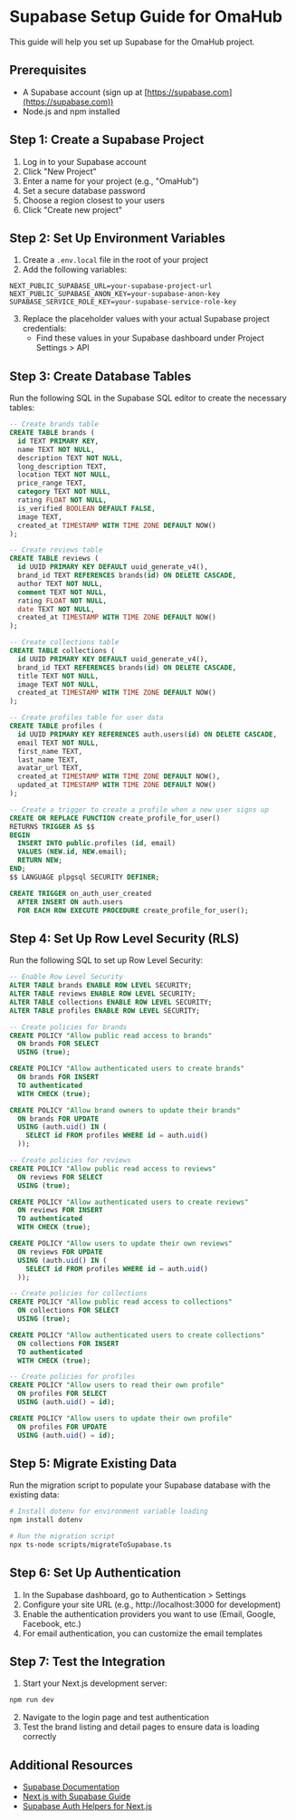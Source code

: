 # Supabase Setup Guide for OmaHub

This guide will help you set up Supabase for the OmaHub project.

## Prerequisites

- A Supabase account (sign up at [https://supabase.com](https://supabase.com))
- Node.js and npm installed

## Step 1: Create a Supabase Project

1. Log in to your Supabase account
2. Click "New Project"
3. Enter a name for your project (e.g., "OmaHub")
4. Set a secure database password
5. Choose a region closest to your users
6. Click "Create new project"

## Step 2: Set Up Environment Variables

1. Create a `.env.local` file in the root of your project
2. Add the following variables:

```
NEXT_PUBLIC_SUPABASE_URL=your-supabase-project-url
NEXT_PUBLIC_SUPABASE_ANON_KEY=your-supabase-anon-key
SUPABASE_SERVICE_ROLE_KEY=your-supabase-service-role-key
```

3. Replace the placeholder values with your actual Supabase project credentials:
   - Find these values in your Supabase dashboard under Project Settings > API

## Step 3: Create Database Tables

Run the following SQL in the Supabase SQL editor to create the necessary tables:

```sql
-- Create brands table
CREATE TABLE brands (
  id TEXT PRIMARY KEY,
  name TEXT NOT NULL,
  description TEXT NOT NULL,
  long_description TEXT,
  location TEXT NOT NULL,
  price_range TEXT,
  category TEXT NOT NULL,
  rating FLOAT NOT NULL,
  is_verified BOOLEAN DEFAULT FALSE,
  image TEXT,
  created_at TIMESTAMP WITH TIME ZONE DEFAULT NOW()
);

-- Create reviews table
CREATE TABLE reviews (
  id UUID PRIMARY KEY DEFAULT uuid_generate_v4(),
  brand_id TEXT REFERENCES brands(id) ON DELETE CASCADE,
  author TEXT NOT NULL,
  comment TEXT NOT NULL,
  rating FLOAT NOT NULL,
  date TEXT NOT NULL,
  created_at TIMESTAMP WITH TIME ZONE DEFAULT NOW()
);

-- Create collections table
CREATE TABLE collections (
  id UUID PRIMARY KEY DEFAULT uuid_generate_v4(),
  brand_id TEXT REFERENCES brands(id) ON DELETE CASCADE,
  title TEXT NOT NULL,
  image TEXT NOT NULL,
  created_at TIMESTAMP WITH TIME ZONE DEFAULT NOW()
);

-- Create profiles table for user data
CREATE TABLE profiles (
  id UUID PRIMARY KEY REFERENCES auth.users(id) ON DELETE CASCADE,
  email TEXT NOT NULL,
  first_name TEXT,
  last_name TEXT,
  avatar_url TEXT,
  created_at TIMESTAMP WITH TIME ZONE DEFAULT NOW(),
  updated_at TIMESTAMP WITH TIME ZONE DEFAULT NOW()
);

-- Create a trigger to create a profile when a new user signs up
CREATE OR REPLACE FUNCTION create_profile_for_user()
RETURNS TRIGGER AS $$
BEGIN
  INSERT INTO public.profiles (id, email)
  VALUES (NEW.id, NEW.email);
  RETURN NEW;
END;
$$ LANGUAGE plpgsql SECURITY DEFINER;

CREATE TRIGGER on_auth_user_created
  AFTER INSERT ON auth.users
  FOR EACH ROW EXECUTE PROCEDURE create_profile_for_user();
```

## Step 4: Set Up Row Level Security (RLS)

Run the following SQL to set up Row Level Security:

```sql
-- Enable Row Level Security
ALTER TABLE brands ENABLE ROW LEVEL SECURITY;
ALTER TABLE reviews ENABLE ROW LEVEL SECURITY;
ALTER TABLE collections ENABLE ROW LEVEL SECURITY;
ALTER TABLE profiles ENABLE ROW LEVEL SECURITY;

-- Create policies for brands
CREATE POLICY "Allow public read access to brands"
  ON brands FOR SELECT
  USING (true);

CREATE POLICY "Allow authenticated users to create brands"
  ON brands FOR INSERT
  TO authenticated
  WITH CHECK (true);

CREATE POLICY "Allow brand owners to update their brands"
  ON brands FOR UPDATE
  USING (auth.uid() IN (
    SELECT id FROM profiles WHERE id = auth.uid()
  ));

-- Create policies for reviews
CREATE POLICY "Allow public read access to reviews"
  ON reviews FOR SELECT
  USING (true);

CREATE POLICY "Allow authenticated users to create reviews"
  ON reviews FOR INSERT
  TO authenticated
  WITH CHECK (true);

CREATE POLICY "Allow users to update their own reviews"
  ON reviews FOR UPDATE
  USING (auth.uid() IN (
    SELECT id FROM profiles WHERE id = auth.uid()
  ));

-- Create policies for collections
CREATE POLICY "Allow public read access to collections"
  ON collections FOR SELECT
  USING (true);

CREATE POLICY "Allow authenticated users to create collections"
  ON collections FOR INSERT
  TO authenticated
  WITH CHECK (true);

-- Create policies for profiles
CREATE POLICY "Allow users to read their own profile"
  ON profiles FOR SELECT
  USING (auth.uid() = id);

CREATE POLICY "Allow users to update their own profile"
  ON profiles FOR UPDATE
  USING (auth.uid() = id);
```

## Step 5: Migrate Existing Data

Run the migration script to populate your Supabase database with the existing data:

```bash
# Install dotenv for environment variable loading
npm install dotenv

# Run the migration script
npx ts-node scripts/migrateToSupabase.ts
```

## Step 6: Set Up Authentication

1. In the Supabase dashboard, go to Authentication > Settings
2. Configure your site URL (e.g., http://localhost:3000 for development)
3. Enable the authentication providers you want to use (Email, Google, Facebook, etc.)
4. For email authentication, you can customize the email templates

## Step 7: Test the Integration

1. Start your Next.js development server:

```bash
npm run dev
```

2. Navigate to the login page and test authentication
3. Test the brand listing and detail pages to ensure data is loading correctly

## Additional Resources

- [Supabase Documentation](https://supabase.com/docs)
- [Next.js with Supabase Guide](https://supabase.com/docs/guides/getting-started/quickstarts/nextjs)
- [Supabase Auth Helpers for Next.js](https://supabase.com/docs/guides/auth/auth-helpers/nextjs)
